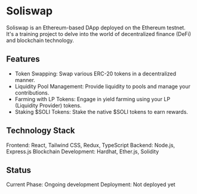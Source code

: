 <h1>Soliswap</h1>

Soliswap is an Ethereum-based DApp deployed on the Ethereum testnet. It's a training project to delve into the world of decentralized finance (DeFi) and blockchain technology.


<h2>Features</h2>
<ul>
<li>Token Swapping: Swap various ERC-20 tokens in a decentralized manner.</li>
<li>Liquidity Pool Management: Provide liquidity to pools and manage your contributions.</li>
<li>Farming with LP Tokens: Engage in yield farming using your LP (Liquidity Provider) tokens.</li>
<li>Staking $SOLI Tokens: Stake the native $SOLI tokens to earn rewards.</li>
</ul>

<h2>Technology Stack</h2>
Frontend: React, Tailwind CSS, Redux, TypeScript
Backend: Node.js, Express.js
Blockchain Development: Hardhat, Ether.js, Solidity

<h2>Status</h2>

Current Phase: Ongoing development
Deployment: Not deployed yet
  
